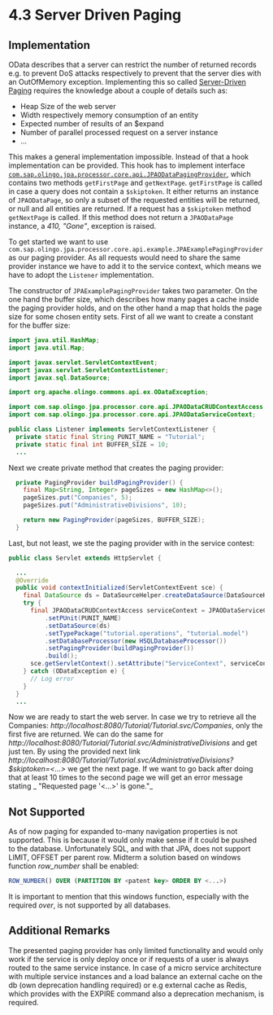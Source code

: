 # 4.3 Server Driven Paging
## Implementation
OData describes that a server can restrict the number of returned records e.g. to prevent DoS attacks respectively to prevent that the server dies with an OutOfMemory exception. Implementing this so called [Server-Driven Paging](http://docs.oasis-open.org/odata/odata/v4.0/errata02/os/complete/part1-protocol/odata-v4.0-errata02-os-part1-protocol-complete.html#_Toc406398310) requires the knowledge about a couple of details such as:

- Heap Size of the web server
- Width respectively memory consumption of an entity
- Expected number of results of an $expand
- Number of parallel processed request on a server instance
- ...

This makes a general implementation impossible. Instead of that a hook implementation can be provided. This hook has to implement interface [`com.sap.olingo.jpa.processor.core.api.JPAODataPagingProvider`](https://github.com/SAP/olingo-jpa-processor-v4/blob/develop/jpa/odata-jpa-processor/src/main/java/com/sap/olingo/jpa/processor/core/api/JPAODataPagingProvider.java), which contains two methods `getFirstPage` and `getNextPage`. `getFirstPage` is called in case a query does not contain a `$skiptoken`. It either returns an instance of `JPAODataPage`, so only a subset of the requested entities will be returned, or null and all entities are returned. If a request has a `$skiptoken` method `getNextPage` is called. If this method does not return a `JPAODataPage` instance, a _410, "Gone"_, exception is raised.

To get started we want to use `com.sap.olingo.jpa.processor.core.api.example.JPAExamplePagingProvider` as our paging provider. As all requests would need to share the same provider instance we have to add it to the service context, which means we have to adopt the `Listener` implementation.

The constructor of `JPAExamplePagingProvider` takes two parameter. On the one hand the buffer size, which describes how many pages a cache inside the paging provider holds, and on the other hand a map that holds the page size for some chosen entity sets. First of all we want to create a constant for the buffer size:
```Java
import java.util.HashMap;
import java.util.Map;

import javax.servlet.ServletContextEvent;
import javax.servlet.ServletContextListener;
import javax.sql.DataSource;

import org.apache.olingo.commons.api.ex.ODataException;

import com.sap.olingo.jpa.processor.core.api.JPAODataCRUDContextAccess;
import com.sap.olingo.jpa.processor.core.api.JPAODataServiceContext;

public class Listener implements ServletContextListener {
  private static final String PUNIT_NAME = "Tutorial";
  private static final int BUFFER_SIZE = 10;
  ...
```
Next we create private method that creates the paging provider:
```Java
  private PagingProvider buildPagingProvider() {
    final Map<String, Integer> pageSizes = new HashMap<>();
    pageSizes.put("Companies", 5);
    pageSizes.put("AdministrativeDivisions", 10);

    return new PagingProvider(pageSizes, BUFFER_SIZE);
  }
```

Last, but not least, we ste the paging provider with in the service contest:
```Java
public class Servlet extends HttpServlet {

  ...
  @Override
  public void contextInitialized(ServletContextEvent sce) {
    final DataSource ds = DataSourceHelper.createDataSource(DataSourceHelper.DB_HSQLDB);
    try {
      final JPAODataCRUDContextAccess serviceContext = JPAODataServiceContext.with()
          .setPUnit(PUNIT_NAME)
          .setDataSource(ds)
          .setTypePackage("tutorial.operations", "tutorial.model")
          .setDatabaseProcessor(new HSQLDatabaseProcessor())
          .setPagingProvider(buildPagingProvider())
          .build();
      sce.getServletContext().setAttribute("ServiceContext", serviceContext);
    } catch (ODataException e) {
      // Log error
    }
  }
  ...

```
Now we are ready to start the web server.
In case we try to retrieve all the Companies: _http://localhost:8080/Tutorial/Tutorial.svc/Companies_, only the first five are returned. We can do the same for _http://localhost:8080/Tutorial/Tutorial.svc/AdministrativeDivisions_ and get just ten. By using the provided next link _http://localhost:8080/Tutorial/Tutorial.svc/AdministrativeDivisions?$skiptoken=<...>_ we get the next page. If we want to go back after doing that at least 10 times to the second page we will get an error message stating _	"Requested page '<...>' is gone."_

## Not Supported
As of now paging for expanded to-many navigation properties is not supported. This is because it would only make sense if it could be pushed to the database. Unfortunately SQL, and with that JPA, does not support LIMIT, OFFSET per parent row. Midterm a solution based on windows function _row_number_ shall be enabled:

```SQL
ROW_NUMBER() OVER (PARTITION BY <patent key> ORDER BY <...>)
```

It is important to mention that this windows function, especially with the required _over_, is not supported by all databases.

## Additional Remarks
The presented paging provider has only limited functionality and would only work if the service is only deploy once or if requests of a user is always routed to the same service instance. In case of a micro service architecture with multiple service instances and a load balance an external cache on the db (own deprecation handling required) or e.g external cache as Redis, which provides with the EXPIRE command also a deprecation mechanism, is required.